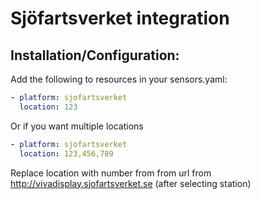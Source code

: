 # Sjöfartsverket integration

## Installation/Configuration:

Add the following to resources in your sensors.yaml:

```yaml
- platform: sjofartsverket
  location: 123
```

Or if you want multiple locations

```yaml
- platform: sjofartsverket
  location: 123,456,789
```

Replace location with number from from url from http://vivadisplay.sjofartsverket.se (after selecting station)
